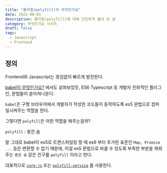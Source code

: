 ```yaml
---
title: "폴리필(polyfill)이 무엇인가요"
date: 2022-08-01
description: 폴리필(polyfill)에 대해 간단하게 풀어 쓴 글
category: 무엇인가요 시리즈
draft: false
tags:
  - Javascript
  - Frontend
---
```


## 정의

Frontend와 Javascript는 끊임없이 빠르게 발전한다.

[babel이 무엇인가요?](../babel이%20무엇인가요/index.md) 에서도 살펴보았듯, ES6 Typescript 등 개발자 친화적인 플러그인, 문법들이 쏟아져나온다.

`babel`은 구형 브라우저에서 개발자가 작성한 코드들이 동작하도록 es5 문법으로 컴파일시켜주는 역할을 한다.

그렇다면 `polyfill`은 어떤 역할을 해주는걸까?

`polyfill` : 충전 솜

말 그대로 babel이 es5로 트랜스파일링 할 때 es6 부터 추가된 표준인 `Map, Promise ...` 등은 변환할 수 없기 때문에, 이걸 es5 문법으로 바꿀 수 있도록 부족한 부분을 채워주는 `충전 솜` 같은 친구를 `polyfill` 이라고 한다.

대표적으로 [`core-js`](https://github.com/zloirock/core-js) 또는 [`polyfill-service`](https://github.com/financial-times/polyfill-service) 를 사용한다.
